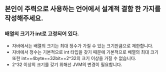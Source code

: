 ## 본인이 주력으로 사용하는 언어에서 설계적 결함 한 가지를 작성해주세요.
### 배열의 크기가 int로 고정되어 있다.
  - 자바에서는 배열의 크기는 최대 정수가 가질 수 있는 크기만큼으로 제한합니다.
  - 자바에서 정수는 기본적으로 int 타입을 갖기 때문에 기본적으로 배열의 최대 크기 또한 int==4byte==32bit==2^32의 크기 이상을 가질 수 없습니다.
  - 2^32 이상의 크기를 갖기 위해선 JVM의 변경이 필요합니다.
